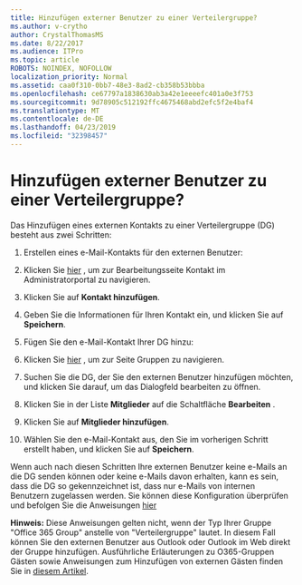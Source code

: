 ```yaml
---
title: Hinzufügen externer Benutzer zu einer Verteilergruppe?
ms.author: v-crytho
author: CrystalThomasMS
ms.date: 8/22/2017
ms.audience: ITPro
ms.topic: article
ROBOTS: NOINDEX, NOFOLLOW
localization_priority: Normal
ms.assetid: caa0f310-0bb7-48e3-8ad2-cb358b53bbba
ms.openlocfilehash: ce67797a1838630ab3a42e1eeeefc401a0e3f753
ms.sourcegitcommit: 9d78905c512192ffc4675468abd2efc5f2e4baf4
ms.translationtype: MT
ms.contentlocale: de-DE
ms.lasthandoff: 04/23/2019
ms.locfileid: "32398457"
---
```

# <a name="adding-external-users-to-a-distribution-group"></a>Hinzufügen externer Benutzer zu einer Verteilergruppe?

Das Hinzufügen eines externen Kontakts zu einer Verteilergruppe (DG) besteht aus zwei Schritten:
  
1. Erstellen eines e-Mail-Kontakts für den externen Benutzer:
    
1. Klicken Sie [hier](https://admin.microsoft.com/adminportal/home#/Contact) , um zur Bearbeitungsseite Kontakt im Administratorportal zu navigieren. 
    
2. Klicken Sie auf **Kontakt hinzufügen**.
    
3. Geben Sie die Informationen für Ihren Kontakt ein, und klicken Sie auf **Speichern**.
    
2. Fügen Sie den e-Mail-Kontakt Ihrer DG hinzu:
    
1. Klicken Sie [hier](https://admin.microsoft.com/adminportal/home#/groups) , um zur Seite Gruppen zu navigieren. 
    
2. Suchen Sie die DG, der Sie den externen Benutzer hinzufügen möchten, und klicken Sie darauf, um das Dialogfeld bearbeiten zu öffnen.
    
3. Klicken Sie in der Liste **Mitglieder** auf die Schaltfläche **Bearbeiten** . 
    
4. Klicken Sie auf **Mitglieder hinzufügen**.
    
5. Wählen Sie den e-Mail-Kontakt aus, den Sie im vorherigen Schritt erstellt haben, und klicken Sie auf **Speichern**.
    
Wenn auch nach diesen Schritten Ihre externen Benutzer keine e-Mails an die DG senden können oder keine e-Mails davon erhalten, kann es sein, dass die DG so gekennzeichnet ist, dass nur e-Mails von internen Benutzern zugelassen werden. Sie können diese Konfiguration überprüfen und befolgen Sie die Anweisungen [hier](https://support.office.com/article/Fix-email-delivery-issues-for-error-code-5-7-133-in-Office-365-991abc19-7756-438f-abcb-39f69b80f284.aspx)
  
 **Hinweis:** Diese Anweisungen gelten nicht, wenn der Typ Ihrer Gruppe "Office 365 Group" anstelle von "Verteilergruppe" lautet. In diesem Fall können Sie den externen Benutzer aus Outlook oder Outlook im Web direkt der Gruppe hinzufügen. Ausführliche Erläuterungen zu O365-Gruppen Gästen sowie Anweisungen zum Hinzufügen von externen Gästen finden Sie in [diesem Artikel](https://support.office.com/article/Guest-access-in-Office-365-Groups-bfc7a840-868f-4fd6-a390-f347bf51aff6.aspx).
  

